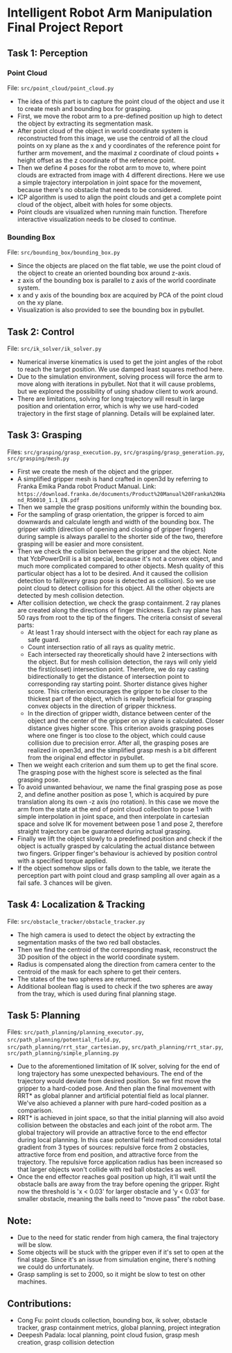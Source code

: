 # Intelligent Robot Arm Manipulation Final Project Report

## Task 1: Perception
### Point Cloud
File:  `src/point_cloud/point_cloud.py`
- The idea of this part is to capture the point cloud of the object and use it to create mesh and bounding box for grasping.
- First, we move the robot arm to a pre-defined position up high to detect the object by extracting its segmentation mask. 
- After point cloud of the object in world coordinate system is reconstructed from this image, we use the centroid of all the cloud points on xy plane as the x and y coordinates of the reference point for further arm movement, and the maximal z coordinate of cloud points + height offset as the z coordinate of the reference point.
- Then we define 4 poses for the robot arm to move to, where point clouds are extracted from image with 4 different directions. Here we use a simple trajectory interpolation in joint space for the movement, because there's no obstacle that needs to be considered. 
- ICP algorithm is used to align the point clouds and get a complete point cloud of the object, albeit with holes for some objects.
- Point clouds are visualized when running main function. Therefore interactive visualization needs to be closed to continue.

### Bounding Box
File:  `src/bounding_box/bounding_box.py`
- Since the objects are placed on the flat table, we use the point cloud of the object to create an oriented bounding box around z-axis.
- z axis of the bounding box is parallel to z axis of the world coordinate system.
- x and y axis of the bounding box are acquired by PCA of the point cloud on the xy plane.
- Visualization is also provided to see the bounding box in pybullet.

## Task 2: Control
File:  `src/ik_solver/ik_solver.py`
- Numerical inverse kinematics is used to get the joint angles of the robot to reach the target position. We use damped least squares method here. 
- Due to the simulation environment, solving process will force the arm to move along with iterations in pybullet. Not that it will cause problems, but we explored the possibility of using shadow client to work around. 
- There are limitations, solving for long trajectory will result in large position and orientation error, which is why we use hard-coded trajectory in the first stage of planning. Details will be explained later.

## Task 3: Grasping
Files:  `src/grasping/grasp_execution.py`, `src/grasping/grasp_generation.py`, `src/grasping/mesh.py`
- First we create the mesh of the object and the gripper. 
- A simplified gripper mesh is hand crafted in open3d by referring to Franka Emika Panda robot Product Manual.
  Link: `https://download.franka.de/documents/Product%20Manual%20Franka%20Hand_R50010_1.1_EN.pdf`
- Then we sample the grasp positions uniformly within the bounding box. 
- For the sampling of grasp orientation, the gripper is forced to aim downwards and calculate length and width of the bounding box. The gripper width (direction of opening and closing of gripper fingers) during sample is always parallel to the shorter side of the two, therefore grasping will be easier and more consistent. 
- Then we check the collision between the gripper and the object. Note that YcbPowerDrill is a bit special, because it's not a convex object, and much more complicated compared to other objects. Mesh quality of this particular object has a lot to be desired. And it caused the collision detection to fail(every grasp pose is detected as collision). So we use point cloud to detect collision for this object. All the other objects are detected by mesh collision detection.
- After collision detection, we check the grasp containment. 2 ray planes are created along the directions of finger thickness. Each ray plane has 50 rays from root to the tip of the fingers. The criteria consist of several parts:
  - At least 1 ray should intersect with the object for each ray plane as safe guard. 
  - Count intersection ratio of all rays as quality metric.
  - Each intersected ray theoretically should have 2 intersections with the object. But for mesh collision detection, the rays will only yield the first(closet) intersection point. Therefore, we do ray casting bidirectionally to get the distance of intersection point to corresponding ray starting point. Shorter distance gives higher score. This criterion encourages the gripper to be closer to the thickest part of the object, which is really beneficial for grasping convex objects in the direction of gripper thickness. 
  - In the direction of gripper width, distance between center of the object and the center of the gripper on xy plane is calculated. Closer distance gives higher score. This criterion avoids grasping poses where one finger is too close to the object, which could cause collision due to precision error. After all, the grasping poses are realized in open3d, and the simplified grasp mesh is a bit different from the original end effector in pybullet. 
- Then we weight each criterion and sum them up to get the final score. The grasping pose with the highest score is selected as the 
  final grasping pose. 
- To avoid unwanted behaviour, we name the final grasping pose as pose 2, and define another position as pose 1, which is acquired by pure translation along its own -z axis (no rotation). In this case we move the arm from the state at the end of point cloud collection to pose 1 with simple interpolation in joint space, and then interpolate in cartesian space and solve IK for movement between pose 1 and pose 2, therefore straight trajectory can be guaranteed during actual grasping. 
- Finally we lift the object slowly to a predefined position and check if the object is actually grasped by calculating the actual distance between two fingers. Gripper finger's behaviour is achieved by position control with a specified torque applied. 
- If the object somehow slips or falls down to the table, we iterate the perception part with point cloud and grasp sampling all over again as a fail safe. 3 chances will be given. 

## Task 4: Localization & Tracking
File: `src/obstacle_tracker/obstacle_tracker.py`
- The high camera is used to detect the object by extracting the segmentation masks of the two red ball obstacles. 
- Then we find the centroid of the corresponding mask, reconstruct the 3D position of the object in the world coordinate system. 
- Radius is compensated along the direction from camera center to the centroid of the mask for each sphere to get their centers. 
- The states of the two spheres are returned.
- Additional boolean flag is used to check if the two spheres are away from the tray, which is used during final planning stage.

## Task 5: Planning
Files:  `src/path_planning/planning_executor.py`, `src/path_planning/potential_field.py`, `src/path_planning/rrt_star_cartesian.py`,  `src/path_planning/rrt_star.py`, `src/path_planning/simple_planning.py`

- Due to the aforementioned limitation of IK solver, solving for the end of long trajectory has some unexpected behaviours. The end of the trajectory would deviate from desired position. So we first move the gripper to a hard-coded pose. And then plan the final movement with RRT* as global planner and artificial potential field as local planner. We've also achieved a planner with pure hard-coded position as a comparison. 
- RRT* is achieved in joint space, so that the initial planning will also avoid collision between the obstacles and each joint of the robot arm. The global trajectory will provide an attractive force to the end effector during local planning. In this case potential field method considers total gradient from 3 types of sources: repulsive force from 2 obstacles, attractive force from end position, and attractive force from the trajectory. The repulsive force application radius has been increased so that larger objects won't collide with red ball obstacles as well. 
- Once the end effector reaches goal position up high, it'll wait until the obstacle balls are away from the tray before opening the gripper. Right now the threshold is 'x < 0.03' for larger obstacle and 'y < 0.03' for smaller obstacle, meaning the balls need to "move pass" the robot base. 

## Note: 
- Due to the need for static render from high camera, the final trajectory will be slow. 
- Some objects will be stuck with the gripper even if it's set to open at the final stage. Since it's an issue from simulation engine, there's nothing we could do unfortunately. 
- Grasp sampling is set to 2000, so it might be slow to test on other machines. 

## Contributions: 
- Cong Fu: point clouds collection, bounding box, ik solver, obstacle tracker, grasp containment metrics, global planning, project integration
- Deepesh Padala: local planning, point cloud fusion, grasp mesh creation, grasp collision detection